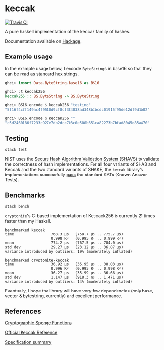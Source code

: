 # keccak

[![Travis
CI](https://img.shields.io/travis/aupiff/keccak.svg?label=Travis%20CI)](https://travis-ci.org/aupiff/keccak)

A pure haskell implementation of the keccak family of hashes.

Documentation available on
[Hackage](http://hackage.haskell.org/package/keccak).

## Example usage

In the example usage below, I encode `ByteString`s in base16 so that they
can be read as standard hex strings.

```haskell
ghci> import Data.ByteString.Base16 as BS16

ghci> :t keccak256
keccak256 :: BS.ByteString -> BS.ByteString

ghci> BS16.encode $ keccak256 "testing"
"5f16f4c7f149ac4f9510d9cf8cf384038ad348b3bcdc01915f95de12df9d1b02"

ghci> BS16.encode $ keccak256 ""
"c5d2460186f7233c927e7db2dcc703c0e500b653ca82273b7bfad8045d85a470"
```

## Testing

```
stack test
```

NIST uses the [Secure Hash Algorithm Validation System
(SHAVS)](https://csrc.nist.gov/CSRC/media//Projects/Cryptographic-Algorithm-Validation-Program/documents/shs/SHAVS.pdf)
to validate the correctness of hash implementations. For all four variants of
SHA3 and Keccak and the two standard variants of SHAKE, the `keccak` library's
implementations successfully
[pass](https://github.com/aupiff/keccak/blob/master/test/Spec.hs) the standard
KATs (Known Answer Tests).

## Benchmarks

```
stack bench
```

`cryptonite`'s C-based implementation of Keccack256 is currently 21 times faster
than my Haskell.

```
benchmarked keccak
time                 768.3 μs   (758.7 μs .. 775.7 μs)
                     0.998 R²   (0.995 R² .. 0.999 R²)
mean                 774.2 μs   (767.5 μs .. 784.0 μs)
std dev              29.27 μs   (23.12 μs .. 36.87 μs)
variance introduced by outliers: 19% (moderately inflated)

benchmarked cryptonite-keccak
time                 36.92 μs   (35.95 μs .. 38.03 μs)
                     0.996 R²   (0.995 R² .. 0.998 R²)
mean                 36.27 μs   (35.99 μs .. 36.66 μs)
std dev              1.147 μs   (918.3 ns .. 1.471 μs)
variance introduced by outliers: 14% (moderately inflated)
```

Eventually, I hope the library will have very few dependencies (only base,
vector & bytestring, currently) and excellent performance.

## References

[Cryptographic Sponge Functions](https://keccak.team/files/CSF-0.1.pdf)

[Official Keccak Reference](https://keccak.team/files/Keccak-reference-3.0.pdf)

[Specification summary](https://keccak.team/keccak_specs_summary.html)
